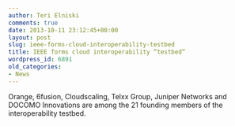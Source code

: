 ```yaml
---
author: Teri Elniski
comments: true
date: 2013-10-11 23:12:45+00:00
layout: post
slug: ieee-forms-cloud-interoperability-testbed
title: IEEE forms cloud interoperability “testbed”
wordpress_id: 6891
old_categories:
- News
---
```


Orange, 6fusion, Cloudscaling, Telxx Group, Juniper Networks and DOCOMO Innovations are among the 21 founding members of the interoperability testbed.
